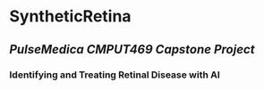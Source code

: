 # SyntheticRetina
## *PulseMedica CMPUT469 Capstone Project*
### Identifying and Treating Retinal Disease with AI
